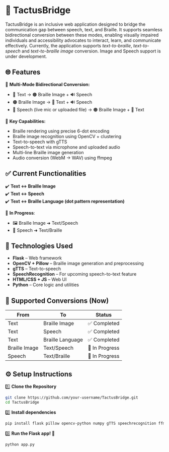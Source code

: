 # 🧠 TactusBridge

TactusBridge is an inclusive web application designed to bridge the communication gap between speech, text, and Braille. It supports seamless bidirectional conversion between these modes, enabling visually impaired individuals and accessibility advocates to interact, learn, and communicate effectively. Currently, the application supports *text-to-braille*, *text-to-speech* and *text-to-braille image* conversion. Image and Speech support is under development.

## 🌐 Features
🔁 **Multi-Mode Bidirectional Conversion:**
- 📝 Text → 🟠 Braille Image + 🔊 Speech
- 🟠 Braille Image → 📝 Text + 🔊 Speech
- 🎤 Speech (live mic or uploaded file) → 🟠 Braille Image + 📝 Text

🧠 **Key Capabilities:**
- Braille rendering using precise 6-dot encoding
- Braille image recognition using OpenCV + clustering
- Text-to-speech with gTTS
- Speech-to-text via microphone and uploaded audio
- Multi-line Braille image generation
- Audio conversion (WebM → WAV) using ffmpeg

## ✅ Current Functionalities
✔️ **Text ↔ Braille Image**  
✔️ **Text ↔ Speech**  
✔️ **Text ↔ Braille Language (dot pattern representation)**  

🚧 **In Progress**:
- 🖼️ Braille Image ➜ Text/Speech
- 🎤 Speech ➜ Text/Braille


## 🧰 Technologies Used
- **Flask** – Web framework
- **OpenCV + Pillow** – Braille image generation and preprocessing
- **gTTS** – Text-to-speech
- **SpeechRecognition** – For upcoming speech-to-text feature
- **HTML/CSS + JS** – Web UI
- **Python** – Core logic and utilities

## 🔁 Supported Conversions (Now)

| From       | To               | Status       |
|------------|------------------|--------------|
| Text       | Braille Image     | ✅ Completed |
| Text       | Speech            | ✅ Completed |
| Text       | Braille Language  | ✅ Completed |
| Braille Image | Text/Speech     | 🚧 In Progress |
| Speech     | Text/Braille      | 🚧 In Progress |


## ⚙️ Setup Instructions
1️⃣ **Clone the Repository**
```sh
git clone https://github.com/your-username/TactusBridge.git
cd TactusBridge
```
2️⃣ **Install dependencies**
```sh
pip install flask pillow opencv-python numpy gTTS speechrecognition ffmpeg-python
```
3️⃣ **Run the Flask app! 🚀**
```sh
python app.py
```
